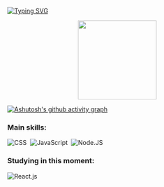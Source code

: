 
[![Typing SVG](https://readme-typing-svg.herokuapp.com/?color=c9d1d9&size=35&center=true&vCenter=true&width=1000&lines=Hello!+My+name+is+Camila.;Be+Welcome!+:%29)](https://git.io/typing-svg)

<div align="center">
  <a href="https://github.com/c4m0mila">
  <img height="180em" src="https://github-readme-stats.vercel.app/api?username=c4m0mila&show_icons=true&theme=synthwave&include_all_commits=true&count_private=true"/>
</div>
    
<p>
  
[![Ashutosh's github activity graph](https://github-readme-activity-graph.vercel.app/graph?username=C4m0mila&theme=dracula)](https://github.com/C4m0mila/github-readme-activity-graph)

### Main skills:
![CSS](https://img.shields.io/badge/-CSS-0D1117?style=for-the-badge&logo=CSS3&logoColor=1572B6&labelColor=0D1117)&nbsp;
![JavaScript](https://img.shields.io/badge/-JavaScript-0D1117?style=for-the-badge&logo=javascript&labelColor=0D1117&textColor=0D1117)&nbsp;
![Node.JS](https://img.shields.io/badge/-Node.JS-0D1117?style=for-the-badge&logo=node.js&labelColor=0D1117&textColor=0D1117)&nbsp;


  
### Studying in this moment:
![React.js](https://img.shields.io/badge/-React.js-0D1117?style=for-the-badge&logo=react&labelColor=0D1117)&nbsp;
